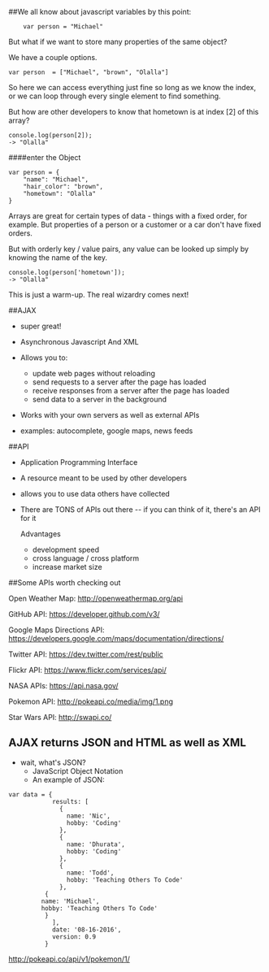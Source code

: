 
##We all know about javascript variables by this point:

		var person = "Michael"

But what if we want to store many properties of the same object?

We have a couple options.


	var person  = ["Michael", "brown", "Olalla"]


So here we can access everything just fine so long as we know the index, or we can loop through every single element to find something.

But how are other developers to know that hometown is at index [2] of this array?

	console.log(person[2]);
	-> "Olalla"

####enter the Object

```
var person = {
	"name": "Michael",
	"hair_color": "brown",
	"hometown": "Olalla"
}
```

Arrays are great for certain types of data - things with a fixed order, for example. But properties of a person or a customer or a car don't have fixed orders.

But with orderly key / value pairs, any value can be looked up simply by knowing the name of the key.

	console.log(person['hometown']);
	-> "Olalla"

This is just a warm-up. The real wizardry comes next!

##AJAX

- super great!

- Asynchronous Javascript And XML

- Allows you to:
	- update web pages without reloading
 	- send requests to a server after the page has loaded
	- receive responses from a server after the page has loaded
	- send data to a server in the background


- Works with your own servers as well as external APIs

- examples: autocomplete, google maps, news feeds

##API

- Application Programming Interface

- A resource meant to be used by other developers

- allows you to use data others have collected

- There are TONS of APIs out there -- if you can think of it, there's an API for it


	Advantages
	- development speed
	- cross language / cross platform
	- increase market size

##Some APIs	worth checking out

Open Weather Map: http://openweathermap.org/api

GitHub API: https://developer.github.com/v3/

Google Maps Directions API: https://developers.google.com/maps/documentation/directions/

Twitter API: https://dev.twitter.com/rest/public

Flickr API: https://www.flickr.com/services/api/

NASA APIs: https://api.nasa.gov/

Pokemon API: http://pokeapi.co/media/img/1.png

Star Wars API: http://swapi.co/

## AJAX returns JSON and HTML as well as XML
 - wait, what's JSON?
 	- JavaScript Object Notation
	- An example of JSON:
```
var data = {
            results: [
              {
                name: 'Nic',
                hobby: 'Coding'
              },
              {
                name: 'Dhurata',
                hobby: 'Coding'
              },
              {
                name: 'Todd',
                hobby: 'Teaching Others To Code'
              },
	      {
		 name: 'Michael',
		 hobby: 'Teaching Others To Code'
	      }
            ],
            date: '08-16-2016',
            version: 0.9
          }
```


http://pokeapi.co/api/v1/pokemon/1/
